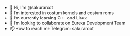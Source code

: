 - 👋 Hi, I’m @sakuraroot
- 👀 I’m interested in costum kernels and costum roms
- 🌱 I’m currently learning C++ and Linux
- 💞️ I’m looking to collaborate on Eureka Development Team
- 📫 How to reach me Telegram: sakuraroot

